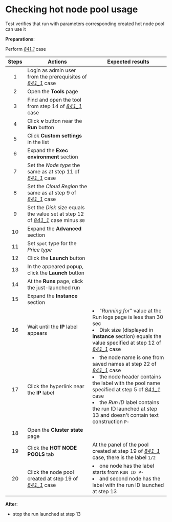 # Checking hot node pool usage

Test verifies that run with parameters corresponding created hot node pool can use it

**Preparations**:

Perform [_841\_1_](841_1_pool_creation.md) case

| Steps | Actions | Expected results |
| :---: | --- | --- |
| 1 | Login as admin user from the prerequisites of [_841\_1_](841_1_pool_creation.md) case | |
| 2 | Open the **Tools** page | |
| 3 | Find and open the tool from step 14 of [_841\_1_](841_1_pool_creation.md) case | |
| 4 | Click **v** button near the **Run** button | |
| 5 | Click **Custom settings** in the list | |
| 6 | Expand the **Exec environment** section | |
| 7 | Set the _Node type_ the same as at step 11 of [_841\_1_](841_1_pool_creation.md) case | |
| 8 | Set the _Cloud Region_ the same as at step 9 of [_841\_1_](841_1_pool_creation.md) case | |
| 9 | Set the _Disk_ size equals the value set at step 12 of [_841\_1_](841_1_pool_creation.md) case minus `80` | |
| 10 | Expand the **Advanced** section | |
| 11 | Set `spot` type for the _Price type_ | |
| 12 | Click the **Launch** button | |
| 13 | In the appeared popup, click the **Launch** button | |
| 14 | At the **Runs** page, click the just-launched run | |
| 15 | Expand the **Instance** section | |
| 16 | Wait until the **IP** label appears | <li> "_Running for_" value at the Run logs page is less than 30 sec <li> Disk size (displayed in **Instance** section) equals the value specified at step 12 of [_841\_1_](841_1_pool_creation.md) case |
| 17 | Click the hyperlink near the **IP** label | <li> the node name is one from saved names at step 22 of [_841\_1_](841_1_pool_creation.md) case <li> the node header contains the label with the pool name specified at step 5 of [_841\_1_](841_1_pool_creation.md) case <li> the _Run ID_ label contains the run ID launched at step 13 and doesn't contain text construction `P-` |
| 18 | Open the **Cluster state** page | |
| 19 | Click the **HOT NODE POOLS** tab | At the panel of the pool created at step 19 of [_841\_1_](841_1_pool_creation.md) case, there is the label `1/2` |
| 20 | Click the node pool created at step 19 of [_841\_1_](841_1_pool_creation.md) case | <li> one node has the label starts from `RUN ID P-` <li> and second node has the label with the run ID launched at step 13 |

**After**:

- stop the run launched at step 13
